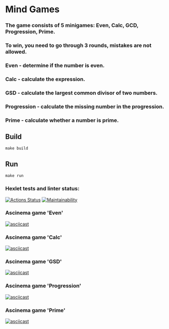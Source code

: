 # Mind Games

### The game consists of 5 minigames: Even, Calc, GCD, Progression, Prime.
### To win, you need to go through 3 rounds, mistakes are not allowed.
### Even - determine if the number is even.
### Calc - calculate the expression.
### GSD - calculate the largest common divisor of two numbers.
### Progression - calculate the missing number in the progression.
### Prime - calculate whether a number is prime.


## Build

```
make build
```

## Run

```
make run
```

### Hexlet tests and linter status:
[![Actions Status](https://github.com/KBA-a/java-project-61/actions/workflows/hexlet-check.yml/badge.svg)](https://github.com/KBA-a/java-project-61/actions)
[![Maintainability](https://api.codeclimate.com/v1/badges/53c385956f8ed07c0779/maintainability)](https://codeclimate.com/github/KBA-a/java-project-61/maintainability)
### Ascinema game 'Even'
[![asciicast](https://asciinema.org/a/CJKnnmvtRp8VMm5YisSjP5333.svg)](https://asciinema.org/a/CJKnnmvtRp8VMm5YisSjP5333)
### Ascinema game 'Calc'
[![asciicast](https://asciinema.org/a/gIHnirvX2EegQ64WZ5EZmBtwf.svg)](https://asciinema.org/a/gIHnirvX2EegQ64WZ5EZmBtwf)

### Ascinema game 'GSD'
[![asciicast](https://asciinema.org/a/YlpApDHiKWKLya3wu85FkWyka.svg)](https://asciinema.org/a/YlpApDHiKWKLya3wu85FkWyka)
### Ascinema game 'Progression'
[![asciicast](https://asciinema.org/a/VW0dKobuWUznkcCGdCEqnTsF4.svg)](https://asciinema.org/a/VW0dKobuWUznkcCGdCEqnTsF4)
### Ascinema game 'Prime'
[![asciicast](https://asciinema.org/a/zB2vQbKnRmOiUgFOSCKB1FsJy.svg)](https://asciinema.org/a/zB2vQbKnRmOiUgFOSCKB1FsJy)

